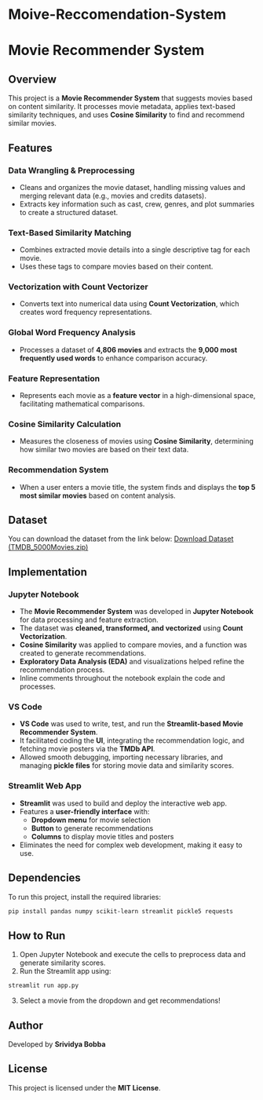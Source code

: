 # Moive-Reccomendation-System

# Movie Recommender System

## Overview
This project is a **Movie Recommender System** that suggests movies based on content similarity. It processes movie metadata, applies text-based similarity techniques, and uses **Cosine Similarity** to find and recommend similar movies.

## Features

### Data Wrangling & Preprocessing
- Cleans and organizes the movie dataset, handling missing values and merging relevant data (e.g., movies and credits datasets).
- Extracts key information such as cast, crew, genres, and plot summaries to create a structured dataset.

### Text-Based Similarity Matching
- Combines extracted movie details into a single descriptive tag for each movie.
- Uses these tags to compare movies based on their content.

### Vectorization with Count Vectorizer
- Converts text into numerical data using **Count Vectorization**, which creates word frequency representations.

### Global Word Frequency Analysis
- Processes a dataset of **4,806 movies** and extracts the **9,000 most frequently used words** to enhance comparison accuracy.

### Feature Representation
- Represents each movie as a **feature vector** in a high-dimensional space, facilitating mathematical comparisons.

### Cosine Similarity Calculation
- Measures the closeness of movies using **Cosine Similarity**, determining how similar two movies are based on their text data.

### Recommendation System
- When a user enters a movie title, the system finds and displays the **top 5 most similar movies** based on content analysis.

## Dataset
You can download the dataset from the link below:
[Download Dataset (TMDB_5000Movies.zip)](https://www.kaggle.com/datasets/tmdb/tmdb-movie-metadata)

## Implementation

### Jupyter Notebook
- The **Movie Recommender System** was developed in **Jupyter Notebook** for data processing and feature extraction.
- The dataset was **cleaned, transformed, and vectorized** using **Count Vectorization**.
- **Cosine Similarity** was applied to compare movies, and a function was created to generate recommendations.
- **Exploratory Data Analysis (EDA)** and visualizations helped refine the recommendation process.
- Inline comments throughout the notebook explain the code and processes.

### VS Code
- **VS Code** was used to write, test, and run the **Streamlit-based Movie Recommender System**.
- It facilitated coding the **UI**, integrating the recommendation logic, and fetching movie posters via the **TMDb API**.
- Allowed smooth debugging, importing necessary libraries, and managing **pickle files** for storing movie data and similarity scores.

### Streamlit Web App
- **Streamlit** was used to build and deploy the interactive web app.
- Features a **user-friendly interface** with:
  - **Dropdown menu** for movie selection
  - **Button** to generate recommendations
  - **Columns** to display movie titles and posters
- Eliminates the need for complex web development, making it easy to use.

## Dependencies
To run this project, install the required libraries:
```bash
pip install pandas numpy scikit-learn streamlit pickle5 requests
```

## How to Run
1. Open Jupyter Notebook and execute the cells to preprocess data and generate similarity scores.
2. Run the Streamlit app using:
```bash
streamlit run app.py
```
3. Select a movie from the dropdown and get recommendations!

## Author
Developed by **Srividya Bobba**

## License
This project is licensed under the **MIT License**.
